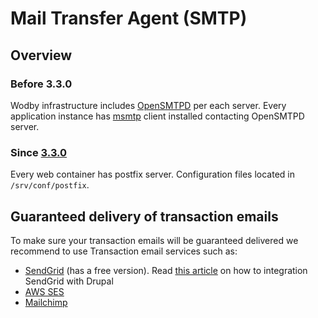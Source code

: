 # Mail Transfer Agent (SMTP)

## Overview

### Before 3.3.0

Wodby infrastructure includes <a href="https://www.opensmtpd.org/" target="_blank">OpenSMTPD</a> per each server. Every application instance has <a href="http://msmtp.sourceforge.net/">msmtp</a> client installed contacting OpenSMTPD server.
 
### Since <a href="versioning.html#330">3.3.0</a>

Every web container has postfix server. Configuration files located in `/srv/conf/postfix`. 

## Guaranteed delivery of transaction emails

To make sure your transaction emails will be guaranteed delivered we recommend to use Transaction email services such as:

* <a href="http://sendgrid.com/" target="_blank">SendGrid</a> (has a free version). Read <a href="http://atendesigngroup.com/blog/send-mail-drupal-7-deliver-email-reliably-avoid-spam-folder" target="_blank">this article</a> on how to integration SendGrid with Drupal
* <a href="https://aws.amazon.com/ses/" target="_blank">AWS SES</a>
* <a href="http://mailchimp.com/" target="_blank">Mailchimp</a>